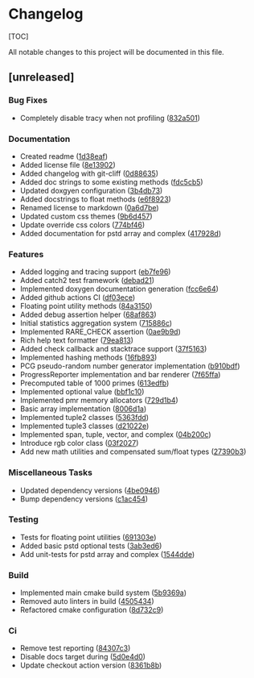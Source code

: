 # Changelog

[TOC]

All notable changes to this project will be documented in this file.

## [unreleased]

### Bug Fixes

- Completely disable tracy when not profiling ([832a501](https://github.com/Nedra1998/Specula/commit/832a50189a3ccf2b46e54ce80ac0a74573d97e01))

### Documentation

- Created readme ([1d38eaf](https://github.com/Nedra1998/Specula/commit/1d38eaf1bede1e2c168e05a1ed89d978e92267b1))
- Added license file ([8e13902](https://github.com/Nedra1998/Specula/commit/8e139027fdc1bd71d96cfde39040ec7fd64fb89c))
- Added changelog with git-cliff ([0d88635](https://github.com/Nedra1998/Specula/commit/0d886359401050494be98670f54dad206453003c))
- Added doc strings to some existing methods ([fdc5cb5](https://github.com/Nedra1998/Specula/commit/fdc5cb56a0988b731ae955e9879d27c95f1f64a2))
- Updated doxgyen configuration ([3b4db73](https://github.com/Nedra1998/Specula/commit/3b4db73b30f23cc90c2433e08a77708d7c162f2e))
- Added docstrings to float methods ([e6f8923](https://github.com/Nedra1998/Specula/commit/e6f8923ccfe95d77c8bf0c1a4d83c7f89ef1d130))
- Renamed license to markdown ([0a6d7be](https://github.com/Nedra1998/Specula/commit/0a6d7bea042dee4052d1ca4b584d700317127478))
- Updated custom css themes ([9b6d457](https://github.com/Nedra1998/Specula/commit/9b6d4578f926693bc38fad90eca5cd3c97441925))
- Update override css colors ([774bf46](https://github.com/Nedra1998/Specula/commit/774bf46a0d79d238e065b3b7aac1759a9f4d91bd))
- Added documentation for pstd array and complex ([417928d](https://github.com/Nedra1998/Specula/commit/417928d5f356d5da011d60cf509041b747143dac))

### Features

- Added logging and tracing support ([eb7fe96](https://github.com/Nedra1998/Specula/commit/eb7fe96e52ec73e03f83d4fe2e68cc3af286f780))
- Added catch2 test framework ([debad21](https://github.com/Nedra1998/Specula/commit/debad21ab7b57724e0a90ef6883460274160664c))
- Implemented doxygen documentation generation ([fcc6e64](https://github.com/Nedra1998/Specula/commit/fcc6e64d7a254793b44f1d75a0e7a7c07565f8e0))
- Added github actions CI ([df03ece](https://github.com/Nedra1998/Specula/commit/df03ecef80c9711b041004c0eb2867dc475727a2))
- Floating point utility methods ([84a3150](https://github.com/Nedra1998/Specula/commit/84a3150b32096c1b2650bcd8b7f18789053fbc05))
- Added debug assertion helper ([68af863](https://github.com/Nedra1998/Specula/commit/68af863f9ffdec73170ee7f844b3de27366f57ea))
- Initial statistics aggregation system ([715886c](https://github.com/Nedra1998/Specula/commit/715886c6c6545cc8f31bf0ed38d86122be0eb5a2))
- Implemented RARE_CHECK assertion ([0ae9b9d](https://github.com/Nedra1998/Specula/commit/0ae9b9df39dfd05d584fd4411b30f0ae01841ba1))
- Rich help text formatter ([79ea813](https://github.com/Nedra1998/Specula/commit/79ea8138ef4dab95365cda24f96cb249f8953a82))
- Added check callback and stacktrace support ([37f5163](https://github.com/Nedra1998/Specula/commit/37f5163d84a0738ccf0f50f1dd5e5d1590fd674a))
- Implemented hashing methods ([16fb893](https://github.com/Nedra1998/Specula/commit/16fb8932ac5454cdeca38b0525ec1abc76f82e4b))
- PCG pseudo-random number generator implementation ([b910bdf](https://github.com/Nedra1998/Specula/commit/b910bdf928fa794cc5daa1c1c9619c6e3a9ddb14))
- ProgressReporter implementation and bar renderer ([7f65ffa](https://github.com/Nedra1998/Specula/commit/7f65ffa36c1b0930023f73607959ab2abf2da980))
- Precomputed table of 1000 primes ([613edfb](https://github.com/Nedra1998/Specula/commit/613edfb8e48a69e302b54e00d69cf5a897794827))
- Implemented optional value ([bbf1c10](https://github.com/Nedra1998/Specula/commit/bbf1c10520734edcc8a9234d8f78a8a63a9e5e5f))
- Implemented pmr memory allocators ([729d1b4](https://github.com/Nedra1998/Specula/commit/729d1b4adfea08964216558758e81c1eb8927acd))
- Basic array implementation ([8006d1a](https://github.com/Nedra1998/Specula/commit/8006d1a8fd5a2bcf2d3eb25eeb5af2409a152bbd))
- Implemented tuple2 classes ([5363fdd](https://github.com/Nedra1998/Specula/commit/5363fddd64d399d85f7c3929400157ada3ef2d48))
- Implemented tuple3 classes ([d21022e](https://github.com/Nedra1998/Specula/commit/d21022eb02576152b804ae12b51517ce848e192f))
- Implemented span, tuple, vector, and complex ([04b200c](https://github.com/Nedra1998/Specula/commit/04b200c656db9cd1642fa21a32f7b7af0d1b3d2a))
- Introduce rgb color class ([03f2027](https://github.com/Nedra1998/Specula/commit/03f2027e4538b4fa30f3549b5e42fd23475d66d3))
- Add new math utilities and compensated sum/float types ([27390b3](https://github.com/Nedra1998/Specula/commit/27390b3178657b01a74a2dc9405a0c884cac6ff3))

### Miscellaneous Tasks

- Updated dependency versions ([4be0946](https://github.com/Nedra1998/Specula/commit/4be0946de0b6e74219240f35530b6a54ad920f6a))
- Bump dependency versions ([c1ac454](https://github.com/Nedra1998/Specula/commit/c1ac45449a275c314cb5233fc294080a9ce23618))

### Testing

- Tests for floating point utilities ([691303e](https://github.com/Nedra1998/Specula/commit/691303e15f26d61caa1637fa2bdc238fc8f6c0f1))
- Added basic pstd optional tests ([3ab3ed6](https://github.com/Nedra1998/Specula/commit/3ab3ed6dddeb61cc0f603e498d4fa7b14691fd3b))
- Add unit-tests for pstd array and complex ([1544dde](https://github.com/Nedra1998/Specula/commit/1544dde4a16cc4529a8d98bf47c75e35368e9d24))

### Build

- Implemented main cmake build system ([5b9369a](https://github.com/Nedra1998/Specula/commit/5b9369a7e4fb32789c191be66ab87c45e06c601c))
- Removed auto linters in build ([4505434](https://github.com/Nedra1998/Specula/commit/4505434bcd21edee9e7c921b92ba409b19acb933))
- Refactored cmake configuration ([8d732c9](https://github.com/Nedra1998/Specula/commit/8d732c9c23b5c1beb184aa069a7f12e61ea2d962))

### Ci

- Remove test reporting ([84307c3](https://github.com/Nedra1998/Specula/commit/84307c3dfad3db7578142b4a1ef6c610e6337a7b))
- Disable docs target during ([5d0e4d0](https://github.com/Nedra1998/Specula/commit/5d0e4d0a3a813fb0fce5b01ed2b4ff83fcdc772d))
- Update checkout action version ([8361b8b](https://github.com/Nedra1998/Specula/commit/8361b8be6a9c9c5db8884dc944fb34f0acc87c14))

<!-- generated by git-cliff -->
